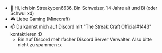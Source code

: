 - 👋 Hi, ich bin Streakypen6636. Bin Schweizer, 14 Jahre alt und Bi (oder Schwul xd)
- 🎮 Liebe Gaming (Minecraft)
- 📫 Du kannst mich auf Discord mit "The Streak Craft Official#1443" kontaktieren :D
     - Bin auf Discord mehrfacher Discord Server Verwalter. Also bitte nicht zu spammen :x

<!---
Streakypen6636/Streakypen6636 is a ✨ special ✨ repository because its `README.md` (this file) appears on your GitHub profile.
You can click the Preview link to take a look at your changes.
--->
